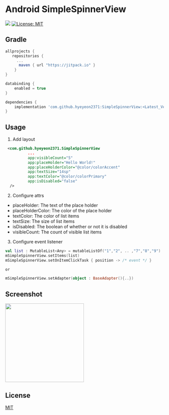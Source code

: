 # Android SimpleSpinnerView
<img src ="https://img.shields.io/badge/version-0.0.1-brightgreen.svg"/> [![License: MIT](https://img.shields.io/badge/License-MIT-yellow.svg)](https://opensource.org/licenses/MIT)

## Gradle
``` gradle
allprojects {
   repositories {
     ...
      maven { url "https://jitpack.io" }
    }
}
```
``` gradle
databinding { 
    enabled = true
}

dependencies {
    implementation 'com.github.hyeyeon2371:SimpleSpinnerView:<Latest_Version>'
}
```

## Usage
1. Add layout
``` xml
 <com.github.hyeyeon2371.SimpleSpinnerView
          ... 
          app:visibleCount="5"
          app:placeHolder="Hello World!"
          app:placeHolderColor="@color/colorAccent"
          app:textSize="14sp"
          app:textColor="@color/colorPrimary"
          app:isDisabled="false"
  />
```
2. Configure attrs
- placeHolder: The text of the place holder
- placeHolderColor: The color of the place holder
- textColor: The color of list items
- textSize: The size of list items
- isDisabled: The boolean of whether or not it is disabled 
- visibleCount: The count of visible list items 

3. Configure event listener
``` kotlin
val list : MutableList<Any> = mutableListOf("1","2", .. ,"7","8","9")
mSimpleSpinnerView.setItems(list)
mSimpleSpinnerView.setOnItemClickTask { position -> /* event */ }

or 

mSimpleSpinnerView.setAdapter(object : BaseAdapter(){..})
```

## Screenshot
<img src="https://user-images.githubusercontent.com/42951723/71900989-4b89b380-31a2-11ea-8034-5596ada56c1e.gif" width="250px"/>

## License 
<a href="https://github.com/hyeyeon2371/SimpleSpinnerView/blob/master/LICENSE">MIT</a>
